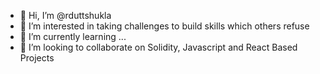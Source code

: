 - 👋 Hi, I’m @rduttshukla
- 👀 I’m interested in taking challenges to build skills which others refuse
- 🌱 I’m currently learning ...
- 💞️ I’m looking to collaborate on Solidity, Javascript and React Based Projects
